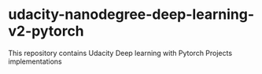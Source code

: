 # udacity-nanodegree-deep-learning-v2-pytorch
This repository contains Udacity Deep learning with Pytorch Projects implementations
